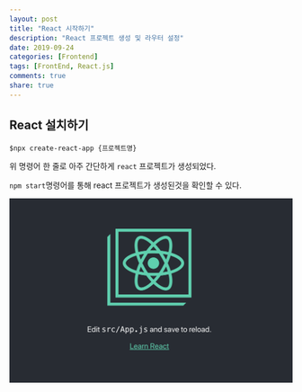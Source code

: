 ```yaml
---
layout: post
title: "React 시작하기"
description: "React 프로젝트 생성 및 라우터 설정"
date: 2019-09-24
categories: [Frontend]
tags: [FrontEnd, React.js]
comments: true
share: true
---
```


## React 설치하기

```
$npx create-react-app {프로젝트명}
```

위 명령어 한 줄로 아주 간단하게 `react` 프로젝트가 생성되었다.


`npm start`명령어를 통해 react 프로젝트가 생성된것을 확인할 수 있다.

![image](/images/post12_react_basic/setup_1.png)

